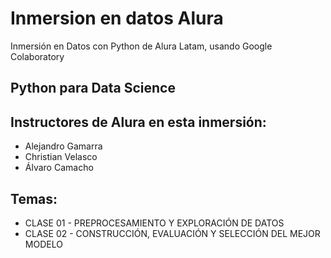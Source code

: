 # Inmersion en datos Alura
Inmersión en Datos con Python de Alura Latam, usando Google Colaboratory

## Python para Data Science

## Instructores de Alura en esta inmersión:
- Alejandro Gamarra
- Christian Velasco
- Álvaro Camacho

## Temas:
+ CLASE 01 - PREPROCESAMIENTO Y EXPLORACIÓN DE DATOS
+ CLASE 02 - CONSTRUCCIÓN, EVALUACIÓN Y SELECCIÓN DEL MEJOR MODELO
